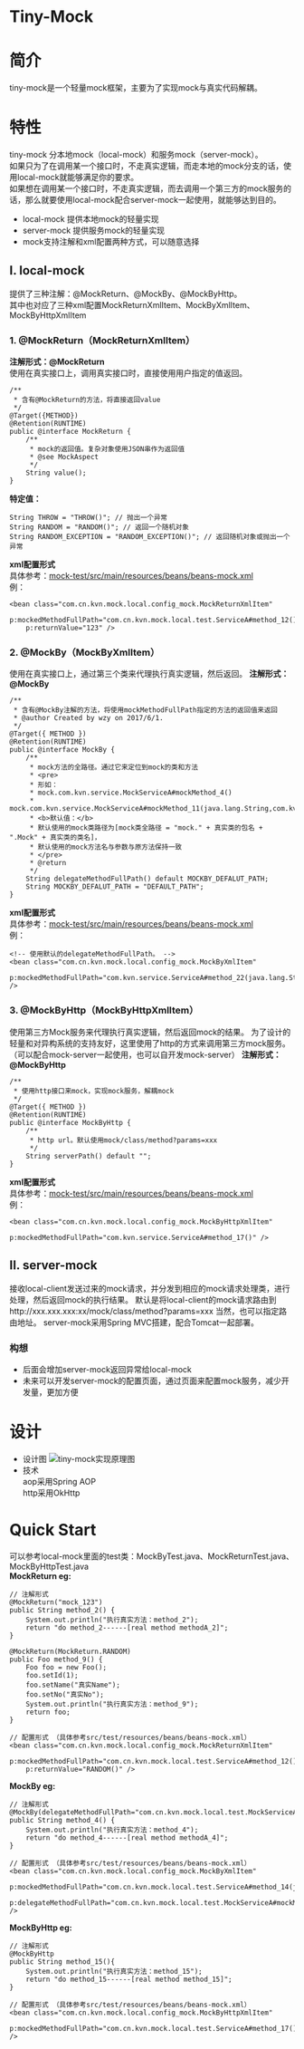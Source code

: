 # Tiny-Mock

# 简介
tiny-mock是一个轻量mock框架，主要为了实现mock与真实代码解耦。

# 特性
tiny-mock 分本地mock（local-mock）和服务mock（server-mock）。  
如果只为了在调用某一个接口时，不走真实逻辑，而走本地的mock分支的话，使用local-mock就能够满足你的要求。  
如果想在调用某一个接口时，不走真实逻辑，而去调用一个第三方的mock服务的话，那么就要使用local-mock配合server-mock一起使用，就能够达到目的。  

* local-mock 提供本地mock的轻量实现
* server-mock 提供服务mock的轻量实现
* mock支持注解和xml配置两种方式，可以随意选择

## I. local-mock
提供了三种注解：@MockReturn、@MockBy、@MockByHttp。  
其中也对应了三种xml配置MockReturnXmlItem、MockByXmlItem、MockByHttpXmlItem

### 1. @MockReturn（MockReturnXmlItem）  
**注解形式：@MockReturn**  
使用在真实接口上，调用真实接口时，直接使用用户指定的值返回。  
>
	/**
	 * 含有@MockReturn的方法，将直接返回value
	 */
	@Target({METHOD})
	@Retention(RUNTIME)
	public @interface MockReturn {
	    /**
	     * mock的返回值。复杂对象使用JSON串作为返回值
	     * @see MockAspect
	     */
	    String value();
	}

**特定值：**
>
	String THROW = "THROW()"; // 抛出一个异常
    String RANDOM = "RANDOM()"; // 返回一个随机对象
    String RANDOM_EXCEPTION = "RANDOM_EXCEPTION()"; // 返回随机对象或抛出一个异常

**xml配置形式**  
具体参考：[mock-test/src/main/resources/beans/beans-mock.xml](mock-test/src/main/resources/beans/beans-mock.xml)  
例：  
>
	<bean class="com.cn.kvn.mock.local.config_mock.MockReturnXmlItem"  
		p:mockedMethodFullPath="com.cn.kvn.mock.local.test.ServiceA#method_12()"  
		p:returnValue="123" />  

### 2. @MockBy（MockByXmlItem）  
使用在真实接口上，通过第三个类来代理执行真实逻辑，然后返回。
**注解形式：@MockBy**  
>
	/**
	 * 含有@MockBy注解的方法，将使用mockMethodFullPath指定的方法的返回值来返回 
	 * @author Created by wzy on 2017/6/1.
	 */
	@Target({ METHOD })
	@Retention(RUNTIME)
	public @interface MockBy {
		/**
		 * mock方法的全路径。通过它来定位到mock的类和方法
		 * <pre>
		 * 形如：  
		 * mock.com.kvn.service.MockServiceA#mockMethod_4()
		 * mock.com.kvn.service.MockServiceA#mockMethod_11(java.lang.String,com.kvn.domain.Foo)
		 * <b>默认值：</b>
		 * 默认使用的mock类路径为[mock类全路径 = "mock." + 真实类的包名 + ".Mock" + 真实类的类名]，
		 * 默认使用的mock方法名与参数与原方法保持一致
		 * </pre>
		 * @return
		 */
		String delegateMethodFullPath() default MOCKBY_DEFALUT_PATH;
		String MOCKBY_DEFALUT_PATH = "DEFAULT_PATH";
	}

**xml配置形式**  
具体参考：[mock-test/src/main/resources/beans/beans-mock.xml](mock-test/src/main/resources/beans/beans-mock.xml)  
例：  
>
	<!-- 使用默认的delegateMethodFullPath。 -->  
	<bean class="com.cn.kvn.mock.local.config_mock.MockByXmlItem"  
		p:mockedMethodFullPath="com.kvn.service.ServiceA#method_22(java.lang.String,com.kvn.domain.Foo)" />  

### 3. @MockByHttp（MockByHttpXmlItem）
使用第三方Mock服务来代理执行真实逻辑，然后返回mock的结果。
为了设计的轻量和对异构系统的支持友好，这里使用了http的方式来调用第三方mock服务。（可以配合mock-server一起使用，也可以自开发mock-server）
**注解形式：@MockByHttp**  
>
	/**
	 * 使用http接口来mock，实现mock服务，解耦mock
	 */
	@Target({ METHOD })
	@Retention(RUNTIME)
	public @interface MockByHttp {
		/**
		 * http url。默认使用mock/class/method?params=xxx
		 */
		String serverPath() default "";
	}

**xml配置形式**  
具体参考：[mock-test/src/main/resources/beans/beans-mock.xml](mock-test/src/main/resources/beans/beans-mock.xml)  
例：  
>
	<bean class="com.cn.kvn.mock.local.config_mock.MockByHttpXmlItem"  
						p:mockedMethodFullPath="com.kvn.service.ServiceA#method_17()" />  


## II. server-mock
接收local-client发送过来的mock请求，并分发到相应的mock请求处理类，进行处理，然后返回mock的执行结果。
默认是将local-client的mock请求路由到http://xxx.xxx.xxx:xx/mock/class/method?params=xxx
当然，也可以指定路由地址。
server-mock采用Spring MVC搭建，配合Tomcat一起部署。
### 构想
* 后面会增加server-mock返回异常给local-mock
* 未来可以开发server-mock的配置页面，通过页面来配置mock服务，减少开发量，更加方便

# 设计
* 设计图
![tiny-mock实现原理图](mock方案.png)
* 技术 <br/>
aop采用Spring AOP <br/>
http采用OkHttp <br/>

# Quick Start
可以参考local-mock里面的test类：MockByTest.java、MockReturnTest.java、MockByHttpTest.java  
**MockReturn eg:**
>
	// 注解形式
	@MockReturn("mock_123")
	public String method_2() {
		System.out.println("执行真实方法：method_2");
		return "do method_2------[real method methodA_2]";
	}
>	
	@MockReturn(MockReturn.RANDOM)
	public Foo method_9() {
		Foo foo = new Foo();
		foo.setId(1);
		foo.setName("真实Name");
		foo.setNo("真实No");
		System.out.println("执行真实方法：method_9");
		return foo;
	}
>	
	// 配置形式 （具体参考src/test/resources/beans/beans-mock.xml）
	<bean class="com.cn.kvn.mock.local.config_mock.MockReturnXmlItem"
		p:mockedMethodFullPath="com.cn.kvn.mock.local.test.ServiceA#method_12()"
		p:returnValue="RANDOM()" />


**MockBy eg:**
>
	// 注解形式
	@MockBy(delegateMethodFullPath="com.cn.kvn.mock.local.test.MockServiceA#mockMethod_4()")
	public String method_4() {
		System.out.println("执行真实方法：method_4");
		return "do method_4------[real method methodA_4]";
	}
>
	// 配置形式 （具体参考src/test/resources/beans/beans-mock.xml）
	<bean class="com.cn.kvn.mock.local.config_mock.MockByXmlItem"
					p:mockedMethodFullPath="com.cn.kvn.mock.local.test.ServiceA#method_14(java.lang.String,com.cn.kvn.mock.local.test.Foo)"
					p:delegateMethodFullPath="com.cn.kvn.mock.local.test.MockServiceA#mockMethod_14(java.lang.String,com.cn.kvn.mock.local.test.Foo)" />
	

**MockByHttp eg:**
>
	// 注解形式
	@MockByHttp
	public String method_15(){
		System.out.println("执行真实方法：method_15");
		return "do method_15------[real method method_15]";
	}
>
	// 配置形式 （具体参考src/test/resources/beans/beans-mock.xml）
	<bean class="com.cn.kvn.mock.local.config_mock.MockByHttpXmlItem"
					p:mockedMethodFullPath="com.cn.kvn.mock.local.test.ServiceA#method_17()" />
